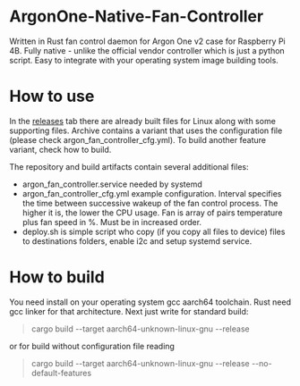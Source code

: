 # ArgonOne-Native-Fan-Controller
Written in Rust fan control daemon for Argon One v2 case for Raspberry Pi 4B. Fully native - unlike the official vendor controller which is just a python script. 
Easy to integrate with your operating system image building tools.

# How to use
In the [releases](https://github.com/JhnW/ArgonOne-Native-Fan-Controller/releases) tab there are already built files for Linux along with some supporting files. 
Archive contains a variant that uses the configuration file (please check argon_fan_controller_cfg.yml). To build another feature variant, check how to build.

The repository and build artifacts contain several additional files:
- argon_fan_controller.service needed by systemd
- argon_fan_controller_cfg.yml example configuration. Interval specifies the time between successive wakeup 
of the fan control process. The higher it is, the lower the CPU usage. Fan is array of pairs temperature
plus fan speed in %. Must be in increased order.
- deploy.sh is simple script who copy (if you copy all files to device) files to destinations folders, enable
i2c and setup systemd service.

# How to build
You need install on your operating system gcc aarch64 toolchain. 
Rust need gcc linker for that architecture. Next just write for standard build:
>cargo build --target aarch64-unknown-linux-gnu --release

or for build without configuration file reading

>cargo build --target aarch64-unknown-linux-gnu --release --no-default-features
